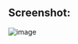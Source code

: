 ## Screenshot:

![image](https://github.com/Rushikeshsasamkar/Nected.ai-Landing-Page/assets/44942941/bf02f309-8775-4f09-b44e-5d467778ca35)
